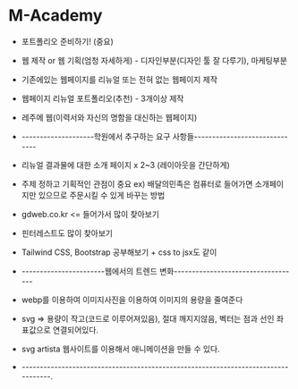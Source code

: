 # M-Academy
+ 포트폴리오 준비하기! (중요)
+ 웹 제작 or 웹 기획(엄청 자세하게) - 디자인부분(디자인 툴 잘 다루기), 마케팅부분
+ 기존에있는 웹페이지를 리뉴얼 또는 전혀 없는 웹페이지 제작
+ 웹페이지 리뉴얼 포트폴리오(추천) - 3개이상 제작
+ 레주메 웹(이력서와 자신의 명함을 대신하는 웹페이지)
+ --------------------학원에서 추구하는 요구 사항들------------------------------
+ 리뉴얼 결과물에 대한 소개 페이지 x 2~3 (레이아웃을 간단하게)

+ 주제 정하고 기획적인 관점이 중요
ex) 배달의민족은 컴퓨터로 들어가면 소개페이지만 있으므로 주문시킬 수 있게 바꾸는 방법
+ gdweb.co.kr <= 들어가서 많이 찾아보기
+ 핀터레스트도 많이 찾아보기
+ Tailwind CSS, Bootstrap 공부해보기 + css to jsx도 같이
+ -----------------------웹에서의 트렌드 변화-----------------------------------
+ webp를 이용하여 이미지사진을 이용하여 이미지의 용량을 줄여준다
+ svg => 용량이 작고(코드로 이루어져있음), 절대 깨지지않음, 벡터는 점과 선인 좌표값으로 연결되어있다.
+ svg artista 웹사이트를 이용해서 애니메이션을 만들 수 있다.
+ ----------------------------------------------------------------------------------.

